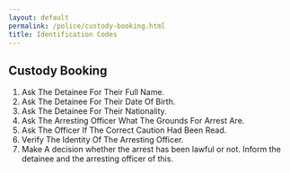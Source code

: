 ```yaml
---
layout: default
permalink: /police/custody-booking.html
title: Identification Codes
---
```


## **Custody Booking**

1. Ask The Detainee For Their Full Name.
2. Ask The Detainee For Their Date Of Birth.
3. Ask The Detainee For Their Nationality.
4. Ask The Arresting Officer What The Grounds For Arrest Are.
5. Ask The Officer If The Correct Caution Had Been Read.
6. Verify The Identity Of The Arresting Officer.
7. Make A decision whether the arrest has been lawful or not. Inform the detainee and the arresting officer of this.
